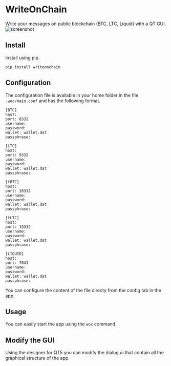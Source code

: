 # WriteOnChain
Write your messages on public blockchain (BTC, LTC, Liquid) with a QT GUI.
![screenshot](https://gitlab.com/valerio-vaccaro/writeonchain/raw/5210cd8b0ab4a3ffd84907d8ba121bfb215b4e15/screenshot.png)

## Install
Install using pip.

```
pip install writeonchain
```

## Configuration
The configuration file is available in your home folder in the file `.woc/main.conf` and has the following format.

```
[BTC]
host:
port: 8332
username:
password:
wallet: wallet.dat
passphrase:

[LTC]
host:
port: 9332
username:
password:
wallet: wallet.dat
passphrase:

[tBTC]
host:
port: 18332
username:
password:
wallet: wallet.dat
passphrase:

[tLTC]
host:
port: 19332
username:
password:
wallet: wallet.dat
passphrase:

[LIQUID]
host:
port: 7041
username:
password:
wallet: wallet.dat
passphrase:
```

You can configure the content of the file directy from the config tab in the app.

## Usage
You can easily start the app using the `woc` command.

## Modify the GUI
Using the designer for QT5 you can modify the dialog.ui that contain all the graphical structure of the app.
